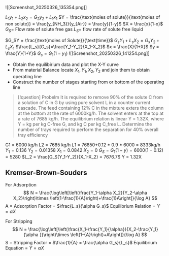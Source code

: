 
![[Screenshot_20250326_135354.png]]

$L_1y_1+L_2x_2 = G_2y_2+L_1x_1$
$Y = \frac{\text{moles of solute}}{\text{moles of non solute}} = \frac{y_{NH_3}}{y_{Air}} = \frac{y}{1-y}$
$X = \frac{x}{1-x}$
$G_S =$ Flow rate of solute free gas
$L_S =$ flow rate of solute free liquid

$G_SY = \frac{\text{moles of Solute}}{\text{time}}$
$G_sY_1+L_sX_2 = G_sY_2+L_sX_1$
$\frac{L_s}{G_s}=\frac{Y_1-Y_2}{X_1-X_2}$
$x = \frac{X}{1+X}$  $y = \frac{Y}{1+Y}$
$G_s = G_1(1-y_1)$
![[Screenshot_20250326_141254.png]]

- Obtain the equilibirium data and plot the X-Y curve
- From material Balance locate $X_1,Y_1,X_2,Y_2$ and join them to obtain operating line 
- Construct the number of stages starting from or bottom of the operating line

> [!question] Probelm
> It is required to remove 90% of the solute C from a solution of C in G by using pure solvent L in a counter current cascade. The feed containing 12% C in the mixture exters the column at the bottom at the rate of 6000kg/h. The solvent enters at the top at a rate of 7685 kg/h. The equilibrium relation is linear Y = 1.32X, where Y = kg per kg C-free G, and kg C per kg C_free L.
> Determine the number of trays required to perform the separation for 40% overall tray efficiency

G1 = 6000 kg/h
L2 = 7685 kg/h 
$L1$ = 76850+0.12 * 0.9 * 6000 = 8333kg/h
$Y_1 = 0.136$
$Y_2 = 0.01358$
$X_1 = 0.0842$
$X_2 = 0$
$G_S =G_1 (1-y) = 6000(1-0.12) = 5280$
$L_2 = \frac{G_S(Y_1-Y_2)}{X_1-X_2} = 7676.7$
Y = 1.32X

## Kremser-Brown-Souders
	 
For Adsorption
$$
N = \frac{\log\left[\left(\frac{Y_1-\alpha X_2}{Y_2-\alpha X_2}\right)\times \left(1-\frac{1}{A}\right)+\frac{1}A\right]}{\log A}
$$
A =  Adsorption Factor = $\frac{L_s}{\alpha G_s}$
Equilibrium Relation  = $Y = \alpha X$


For Stripping
$$
N = \frac{\log\left[\left(\frac{X_1-\frac{Y_1}{\alpha}}{X_2-\frac{Y_1}{\alpha }}\right)\times \left(1-{A}\right)+A\right]}{\log A}
$$
S = Stripping Factor = $\frac{1}{A} = \frac{\alpha G_s}{L_s}$
Equilibrium Equation = $Y =\alpha X$


























































































